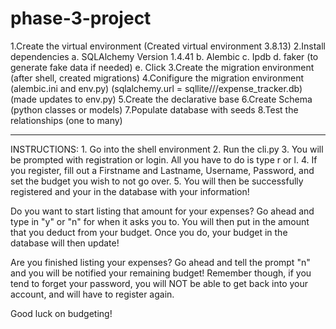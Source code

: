 # phase-3-project

1.Create the virtual environment (Created virtual environment 3.8.13)
2.Install dependencies 
    a. SQLAlchemy Version 1.4.41 
    b. Alembic 
    c. Ipdb 
    d. faker (to generate fake data if needed) 
    e. Click
3.Create the migration environment (after shell, created migrations)
4.Conifigure the migration environment (alembic.ini and env.py) (sqlalchemy.url = sqllite///expense_tracker.db) (made updates to env.py)
5.Create the declarative base
6.Create Schema (python classes or models)
7.Populate database with seeds
8.Test the relationships (one to many)

----------------------------------------------------------------------------------------------------------------------------------------------

INSTRUCTIONS:
    1. Go into the shell environment
    2. Run the cli.py 
    3. You will be prompted with registration or login. All you have to do is type r or l.
    4. If you register, fill out a Firstname and Lastname, Username, Password, and set the budget you wish to not go over. 
    5. You will then be successfully registered and your in the database with your information!

Do you want to start listing that amount for your expenses? Go ahead and type in "y" or "n" for when it asks you to.
You will then put in the amount that you deduct from your budget. Once you do, your budget in the database will then update!

Are you finished listing your expenses? Go ahead and tell the prompt "n" and you will be notified your remaining budget!
Remember though, if you tend to forget your password, you will NOT be able to get back into your account, and will have to register again.

Good luck on budgeting! 